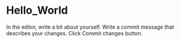 # Hello_World

In the editor, write a bit about yourself.
Write a commit message that describes your changes.
Click Commit changes button.
